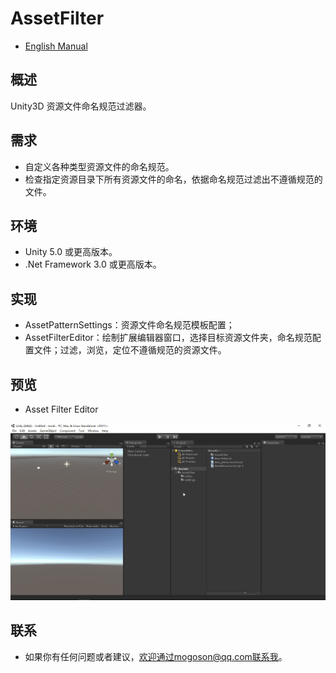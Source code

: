 ﻿# AssetFilter
- [English Manual](./README.md)

## 概述
Unity3D 资源文件命名规范过滤器。

## 需求
- 自定义各种类型资源文件的命名规范。
- 检查指定资源目录下所有资源文件的命名，依据命名规范过滤出不遵循规范的文件。

## 环境
- Unity 5.0 或更高版本。
- .Net Framework 3.0 或更高版本。

## 实现
- AssetPatternSettings：资源文件命名规范模板配置；
- AssetFilterEditor：绘制扩展编辑器窗口，选择目标资源文件夹，命名规范配置文件；过滤，浏览，定位不遵循规范的资源文件。

## 预览
- Asset Filter Editor

![AssetFilterEditor](./Attachments/README_Image/AssetFilterEditor.gif)

## 联系
- 如果你有任何问题或者建议，欢迎通过mogoson@qq.com联系我。